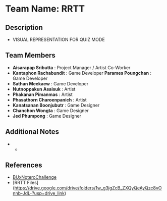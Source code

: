 # **Team Name**: RRTT

## **Description**
- VISUAL REPRESENTATION FOR QUIZ MODE

## **Team Members**
- **Aisarapap Sributta** : Project Manager / Artist Co-Worker
- **Kantaphon Rachabundit** : Game Developer
 **Parames Poungchan** : Game Developer
 - **Sathan Meekaew** : Game Developer
- **Nutnoppakun Asaisuk** : Artist
- **Phakanan Pimanmas** : Artist
- **Phasathorn Charoenpanich** : Artist
- **Kanatsanan Boonjubutr** : Game Designer
- **Chanchon Wongta** : Game Designer
- **Jed Phumpong** : Game Designer

## **Additional Notes**
- -

## **References**
- [BUxNoteroChallenge](https://github.com/notero-edtech/BUxNoteroChallenge)
- [RRTT Files] (https://drive.google.com/drive/folders/1w_g3jgZcB_ZXQyQeAyQzc8vOnnb-JdL-?usp=drive_link)
